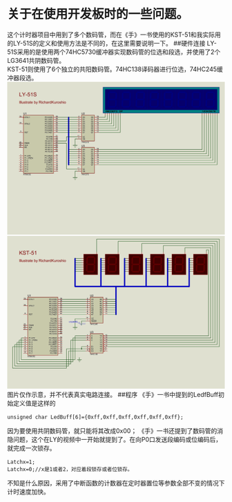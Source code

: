 关于在使用开发板时的一些问题。
==================
这个计时器项目中用到了多个数码管，而在《手》一书使用的KST-51和我实际用的LY-51S的定义和使用方法是不同的，在这里需要说明一下。
##硬件连接
LY-51S采用的是使用两个74HC5730缓冲器实现数码管的位选和段选，并使用了2个LG3641共阴数码管。   
KST-51则使用了6个独立的共阳数码管。74HC138译码器进行位选，74HC245缓冲器段选。   
![LY-51S](https://github.com/RichardKuroshio/Learning-8051/blob/master/Screenshots/a.jpg)
![KST-51](https://github.com/RichardKuroshio/Learning-8051/blob/master/Screenshots/b.jpg)   
图片仅作示意，并不代表真实电路连接。
##程序
《手》一书中提到的LedfBuff初始定义值是这样的

    unsigned char LedBuff[6]={0xff,0xff,0xff,0xff,0xff,0xff};

因为要使用共阴数码管，就只能将其改成0x00；
《手》一书还提到了数码管的消隐问题，这个在LY的视频中一开始就提到了。在向P0口发送段编码或位编码后，就完成一次锁存。

    Latchx=1;
    Latchx=0;//x是1或者2，对应着段锁存或者位锁存。

不知是什么原因，采用了中断函数的计数器在定时器置位等参数全部不变的情况下计时速度加快。
